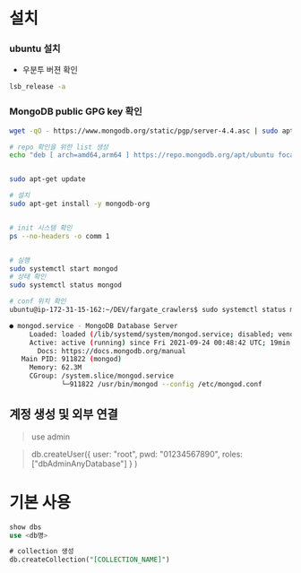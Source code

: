 # 설치

### ubuntu 설치

- 우분투 버젼 확인
```bash
lsb_release -a
```



### MongoDB public GPG key 확인 
```bash
wget -qO - https://www.mongodb.org/static/pgp/server-4.4.asc | sudo apt-key add -
```

```bash
# repo 확인을 위한 list 생성 
echo "deb [ arch=amd64,arm64 ] https://repo.mongodb.org/apt/ubuntu focal/mongodb-org/4.4 multiverse" | sudo tee /etc/apt/sources.list.d/mongodb-org-4.4.list


sudo apt-get update

# 설치 
sudo apt-get install -y mongodb-org


# init 시스템 확인 
ps --no-headers -o comm 1


# 실행
sudo systemctl start mongod
# 상태 확인
sudo systemctl status mongod

# conf 위치 확인
ubuntu@ip-172-31-15-162:~/DEV/fargate_crawlers$ sudo systemctl status mongod

● mongod.service - MongoDB Database Server
     Loaded: loaded (/lib/systemd/system/mongod.service; disabled; vendor preset: enabled)
     Active: active (running) since Fri 2021-09-24 00:48:42 UTC; 19min ago
       Docs: https://docs.mongodb.org/manual
   Main PID: 911822 (mongod)
     Memory: 62.3M
     CGroup: /system.slice/mongod.service
             └─911822 /usr/bin/mongod --config /etc/mongod.conf


```

## 계정 생성 및 외부 연결

>use admin



>db.createUser({ user: "root", pwd: "01234567890", roles:["dbAdminAnyDatabase"] } )

# 기본 사용 

```sql 
show dbs
use <db명>

# collection 생성 
db.createCollection("[COLLECTION_NAME]")




```